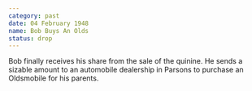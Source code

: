 ```yaml
---
category: past
date: 04 February 1948
name: Bob Buys An Olds
status: drop
---
```

Bob finally receives his share from the sale of the quinine. He sends a sizable amount to an automobile dealership in Parsons to purchase an Oldsmobile for his parents.
